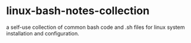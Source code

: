 # linux-bash-notes-collection
a self-use collection of common bash code and .sh files for linux system installation and configuration.
